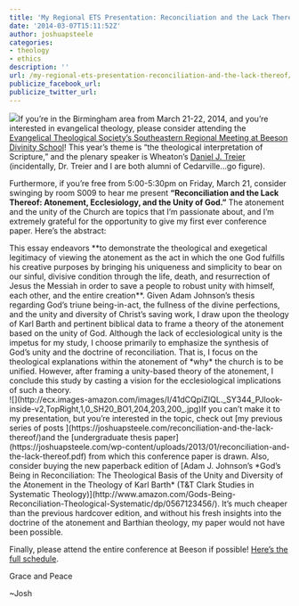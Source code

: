 ```yaml
---
title: 'My Regional ETS Presentation: Reconciliation and the Lack Thereof'
date: '2014-03-07T15:11:52Z'
author: joshuapsteele
categories:
- theology
- ethics
description: ''
url: /my-regional-ets-presentation-reconciliation-and-the-lack-thereof/
publicize_facebook_url:
publicize_twitter_url:
---
```

![](http://www.beesondivinity.com/assets/1346/11_cs070900557.jpg)If you’re in the Birmingham area from March 21-22, 2014, and you’re interested in evangelical theology, please consider attending the [Evangelical Theological Society’s Southeastern Regional Meeting at Beeson Divinity School](http://www.beesondivinity.com/ets)! This year’s theme is “the theological interpretation of Scripture,” and the plenary speaker is Wheaton’s [Daniel J. Treier](http://www.wheaton.edu/Academics/Faculty/T/Daniel-Treier) (incidentally, Dr. Treier and I are both alumni of Cedarville…go figure).

Furthermore, if you’re free from 5:00-5:30pm on Friday, March 21, consider swinging by room S009 to hear me present **“Reconciliation and the Lack Thereof: Atonement, Ecclesiology, and the Unity of God.”** The atonement and the unity of the Church are topics that I’m passionate about, and I’m extremely grateful for the opportunity to give my first ever conference paper. Here’s the abstract:

<div>This essay endeavors **to demonstrate the theological and exegetical legitimacy of viewing the atonement as the act in which the one God fulfills his creative purposes by bringing his uniqueness and simplicity to bear on our sinful, divisive condition through the life, death, and resurrection of Jesus the Messiah in order to save a people to robust unity with himself, each other, and the entire creation**. Given Adam Johnson’s thesis regarding God’s triune being-in-act, the fullness of the divine perfections, and the unity and diversity of Christ’s saving work, I draw upon the theology of Karl Barth and pertinent biblical data to frame a theory of the atonement based on the unity of God. Although the lack of ecclesiological unity is the impetus for my study, I choose primarily to emphasize the synthesis of God’s unity and the doctrine of reconciliation. That is, I focus on the theological explanations within the atonement of *why* the church is to be unified. However, after framing a unity-based theory of the atonement, I conclude this study by casting a vision for the ecclesiological implications of such a theory.

</div>![](http://ecx.images-amazon.com/images/I/41dCQpiZIQL._SY344_PJlook-inside-v2,TopRight,1,0_SH20_BO1,204,203,200_.jpg)If you can’t make it to my presentation, but you’re interested in the topic, check out [my previous series of posts ](https://joshuapsteele.com/reconciliation-and-the-lack-thereof/)and the [undergraduate thesis paper](https://joshuapsteele.com/wp-content/uploads/2013/01/reconciliation-and-the-lack-thereof.pdf) from which this conference paper is drawn. Also, consider buying the new paperback edition of [Adam J. Johnson’s *God’s Being in Reconciliation: The Theological Basis of the Unity and Diversity of the Atonement in the Theology of Karl Barth* (T&amp;T Clark Studies in Systematic Theology)](http://www.amazon.com/Gods-Being-Reconciliation-Theological-Systematic/dp/0567123456/). It’s much cheaper than the previous hardcover edition, and without his fresh insights into the doctrine of the atonement and Barthian theology, my paper would not have been possible.

Finally, please attend the entire conference at Beeson if possible! [Here’s the full schedule](http://www.beesondivinity.com/assets/1346/ets_southeast_2014_schedule_1_page.pdf).

Grace and Peace

~Josh